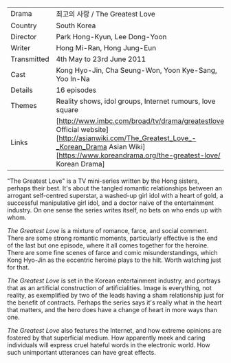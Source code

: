 | | |
|-|-|
Drama|&#52572;&#44256;&#51032; &#49324;&#46993; / The Greatest Love
Country|South Korea
Director|Park Hong-Kyun, Lee Dong-Yoon
Writer|Hong Mi-Ran, Hong Jung-Eun
Transmitted|4th May to 23rd June 2011
Cast|Kong Hyo-Jin, Cha Seung-Won, Yoon Kye-Sang, Yoo In-Na
Details|16 episodes
Themes|Reality shows, idol groups, Internet rumours, love square
Links|[http://www.imbc.com/broad/tv/drama/greatestlove/ Official website] [http://asianwiki.com/The_Greatest_Love_-_Korean_Drama Asian Wiki] [https://www.koreandrama.org/the-greatest-love/ Korean Drama]

"The Greatest Love"
is a TV mini-series written by the Hong sisters, perhaps their best.
It's about the tangled romantic relationships between an arrogant self-centred
superstar, a washed-up girl idol with a heart of gold, a successful
manipulative girl idol, and a doctor naive of the entertainment
industry.  On one sense the series writes itself, no bets on who ends
up with whom.

*The Greatest Love* is a mixture of romance, farce, and social comment.
There are some strong romantic moments, particularly effective is the end of
the last but one episode, where it all comes together for the heroine.  There
are some fine scenes of farce and comic misunderstandings, which Kong Hyo-Jin as the
eccentric heroine plays to the hilt.  Worth watching just for that.

*The Greatest Love* is set in the Korean entertainment industry, and portrays
that as an artificial construction of artificialities.  Image is everything,
not reality, as exemplified by two of the leads having a sham relationship just
for the benefit of contracts.  Perhaps the series says it's really what in the
heart that matters, and the hero does have a change of heart in more ways than
one.

*The Greatest Love* also features the Internet, and how extreme opinions
are fostered by that superficial medium.  How apparently meek and caring
individuals will express cruel hateful words in the electronic world.  How
such unimportant utterances can have great effects.
